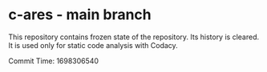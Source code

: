 # c-ares - main branch

This repository contains frozen state of the repository.
Its history is cleared. It is used only for static code
analysis with Codacy.

Commit Time: 1698306540